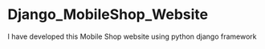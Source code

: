 # Django_MobileShop_Website
I have developed this Mobile Shop website using python django framework
